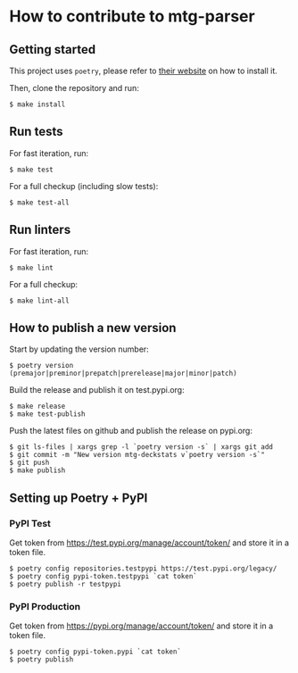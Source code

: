 # How to contribute to mtg-parser


## Getting started

This project uses `poetry`, please refer to [their website](https://python-poetry.org) on how to install it.

Then, clone the repository and run:

```shell
$ make install
```

## Run tests

For fast iteration, run:
```shell
$ make test
```

For a full checkup (including slow tests):
```shell
$ make test-all
```


## Run linters

For fast iteration, run:
```shell
$ make lint
```

For a full checkup:
```shell
$ make lint-all
```


## How to publish a new version

Start by updating the version number:
```shell
$ poetry version (premajor|preminor|prepatch|prerelease|major|minor|patch)
```

Build the release and publish it on test.pypi.org:
```shell
$ make release
$ make test-publish
```

Push the latest files on github and publish the release on pypi.org:
```shell
$ git ls-files | xargs grep -l `poetry version -s` | xargs git add
$ git commit -m "New version mtg-deckstats v`poetry version -s`"
$ git push
$ make publish
```


## Setting up Poetry + PyPI

### PyPI Test

Get token from https://test.pypi.org/manage/account/token/ and store it in a token file.
```shell
$ poetry config repositories.testpypi https://test.pypi.org/legacy/
$ poetry config pypi-token.testpypi `cat token`
$ poetry publish -r testpypi
```

### PyPI Production

Get token from https://pypi.org/manage/account/token/ and store it in a token file.
```shell
$ poetry config pypi-token.pypi `cat token`
$ poetry publish
```
